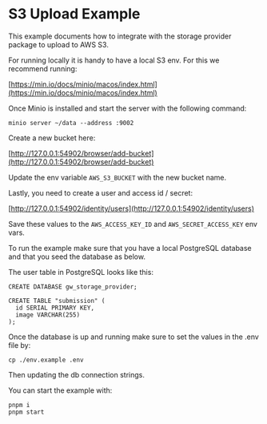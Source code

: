 # S3 Upload Example

This example documents how to integrate with the storage provider package to upload to AWS S3.

For running locally it is handy to have a local S3 env. For this we recommend running:

[https://min.io/docs/minio/macos/index.html](https://min.io/docs/minio/macos/index.html)

Once Minio is installed and start the server with the following command:

`minio server ~/data --address :9002`

Create a new bucket here:

[http://127.0.0.1:54902/browser/add-bucket](http://127.0.0.1:54902/browser/add-bucket)

Update the env variable `AWS_S3_BUCKET` with the new bucket name.

Lastly, you need to create a user and access id / secret:

[http://127.0.0.1:54902/identity/users](http://127.0.0.1:54902/identity/users)

Save these values to the `AWS_ACCESS_KEY_ID` and `AWS_SECRET_ACCESS_KEY` env vars.

To run the example make sure that you have a local PostgreSQL database and that you seed the database as below.

The user table in PostgreSQL looks like this:

```
CREATE DATABASE gw_storage_provider;

CREATE TABLE "submission" (
  id SERIAL PRIMARY KEY,
  image VARCHAR(255)
);

```

Once the database is up and running make sure to set the values in the .env file by:

`cp ./env.example .env`

Then updating the db connection strings.

You can start the example with:

```
pnpm i
pnpm start
```
